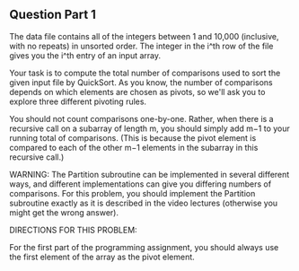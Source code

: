 
## Question Part 1

The data file contains all of the integers between 1 and 10,000 (inclusive, with no repeats) in unsorted order. The integer in the i^th row of the file gives you the i^th entry of an input array.

Your task is to compute the total number of comparisons used to sort the given input file by QuickSort. As you know, the number of comparisons depends on which elements are chosen as pivots, so we'll ask you to explore three different pivoting rules.

You should not count comparisons one-by-one. Rather, when there is a recursive call on a subarray of length m, you should simply add m−1 to your running total of comparisons. (This is because the pivot element is compared to each of the other m−1 elements in the subarray in this recursive call.)

WARNING: The Partition subroutine can be implemented in several different ways, and different implementations can give you differing numbers of comparisons. For this problem, you should implement the Partition subroutine exactly as it is described in the video lectures (otherwise you might get the wrong answer).


DIRECTIONS FOR THIS PROBLEM:

For the first part of the programming assignment, you should always use the first element of the array as the pivot element.
